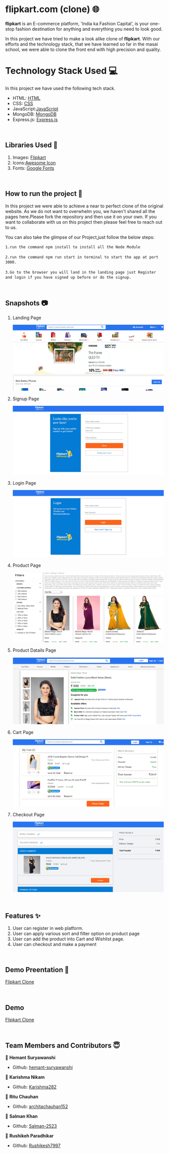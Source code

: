 # flipkart.com (clone) 🌐

**flipkart** is an E-commerce platform, 'India ka Fashion Capital', is your one-stop fashion destination for anything and everything you need to look good.

In this project we have tried to make a look alike clone of **flipkart**. With our efforts and the technology stack, that we have learned so far in the masai school, we were able to clone the front end with high precision and quality.

# Technology Stack Used 💻

In this project we have used the following tech stack.

- HTML: [HTML](https://developer.mozilla.org/en-US/docs/Web/HTML)
- CSS: [CSS](https://developer.mozilla.org/en-US/docs/Web/CSS)
- JavaScript:[JavaScript](https://developer.mozilla.org/en-US/docs/Web/JavaScript)
-  MongoDB: [MongoDB](https://www.mongodb.com/)
-  Express.js: [Express.js](https://expressjs.com/)

<br>

## Libraries Used 🌟

1. Images: [Flipkart](https://www.flipkart.com/)
2. Icons:[Awesome Icon](https://www.w3schools.com/icons/fontawesome5_intro.asp)
3. Fonts: [Google Fonts](https://fonts.google.com/)

<br>

## How to run the project 📑

In this project we were able to achieve a near to perfect clone of the original website. As we do not want to overwhelm you, we haven't shared all the pages here.Please fork the repository and then use it on your own. If you want to collaborate with us on this project then please feel free to reach out to us.

You can also take the glimpse of our Project,just follow the below steps:

    1.run the command npm install to install all the Node Module
    
    2.run the command npm run start in terminal to start the app at port 3000.

    3.Go to the browser you will land in the landing page just Register and login if you have signed up before or do the signup.

<br>

## Snapshots 📷

1. Landing Page

   ![flipkart](flipkart2img/landing.png)
   
2. Signup Page

   ![flipkart](flipkart2img/signup.png)

3. Login Page

   ![flipkart](flipkart2img/login.png)

4. Product Page

   ![flipkart](flipkart2img/product.png)

5. Product Datails Page

   ![flipkart](flipkart2img/innerproduct.png)

6. Cart Page

   ![flipkart](flipkart2img/cart.png)

7. Checkout Page

   ![flipkart](flipkart2img/checkout.png)

<br>

## Features ✨

1. User can register in web platform.
2. User can apply various sort and filter option on product page
3. User can add the product into Cart and Wishlist page.
4. User can checkout and make a payment

<br>

## Demo Preentation 🎥

[Flipkart Clone](https://drive.google.com/file/d/1EpvufBBFyIj-G_oWqUNH38wLPXyrDHbe/view?usp=sharing)

<br>

## Demo

[Flipkart Clone](https://upbeat-wilson-2fe19b.netlify.app/)

<br>

## Team Members and Contributors 😇

👤 **Hemant Suryawanshi**

- Github: [hemant-suryawanshi](https://github.com/hemant-suryawanshi)

👤 **Karishma Nikam**

- Github: [Karishma282](https://github.com/Karishma282)

👤 **Ritu Chauhan**

- Github: [architachauhan152](https://github.com/architachauhan152)

👤 **Salman Khan**

- Github: [Salman-2523](https://github.com/Salman-2523)

👤 **Rushikeh Paradhikar**

- Github: [Rushikesh7997](https://github.com/Rushikesh7997)
